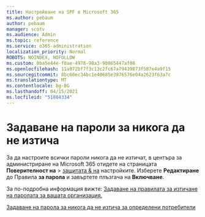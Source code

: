 ```yaml
---
title: Настройване на SPF в Microsoft 365
ms.author: pebaum
author: pebaum
manager: scotv
ms.audience: Admin
ms.topic: reference
ms.service: o365-administration
localization_priority: Normal
ROBOTS: NOINDEX, NOFOLLOW
ms.custom: 0ba5e44e-f0ae-4978-98a3-90065447af08
ms.openlocfilehash: 11a972bf7f3c13c2fc67a79439873f587e4a9f15
ms.sourcegitcommit: 8bc60ec34bc1e40685e3976576e04a2623f63a7c
ms.translationtype: MT
ms.contentlocale: bg-BG
ms.lasthandoff: 04/15/2021
ms.locfileid: "51804334"
---
```

# <a name="set-passwords-to-never-expire"></a>Задаване на пароли за никога да не изтича 

За да настроите всички пароли никога да не изтичат, в центъра за администриране на Microsoft 365 отидете на страницата **Поверителност на**  >  [защитата &amp; на](https://portal.office.com/adminportal/home#/settings/security) настройките. Изберете **Редактиране** до Правила **за парола** и завъртете плъзгача на **Включване**.
  
За по-подробна информация вижте: [Задаване на правилата за изтичане на паролата за вашата организация.](https://docs.microsoft.com/microsoft-365/admin/manage/set-password-expiration-policy)
  
[Задаване на парола за никога да не изтича за определени потребители](https://docs.microsoft.com/microsoft-365/admin/add-users/set-password-to-never-expire)
  
